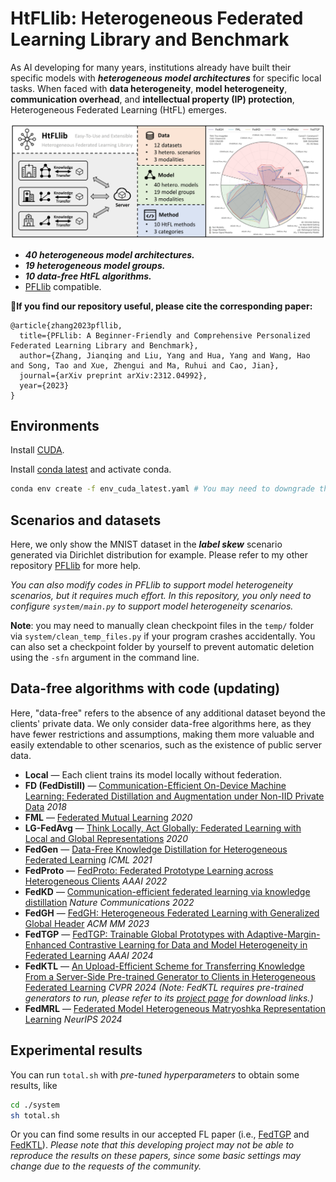 # HtFLlib: Heterogeneous Federated Learning Library and Benchmark

As AI developing for many years, institutions already have built their specific models with ***heterogeneous model architectures*** for specific local tasks. When faced with **data heterogeneity**, **model heterogeneity**, **communication overhead**, and **intellectual property (IP) protection**, Heterogeneous Federated Learning (HtFL) emerges. 

![](./benchmark.png)

- ***40 heterogeneous model architectures.***
- ***19 heterogeneous model groups.***
- ***10 data-free HtFL algorithms.***
- [PFLlib](https://github.com/TsingZ0/PFLlib) compatible.

🎯**If you find our repository useful, please cite the corresponding paper:**

```
@article{zhang2023pfllib,
  title={PFLlib: A Beginner-Friendly and Comprehensive Personalized Federated Learning Library and Benchmark},
  author={Zhang, Jianqing and Liu, Yang and Hua, Yang and Wang, Hao and Song, Tao and Xue, Zhengui and Ma, Ruhui and Cao, Jian},
  journal={arXiv preprint arXiv:2312.04992},
  year={2023}
}
```

## Environments
Install [CUDA](https://docs.nvidia.com/cuda/cuda-toolkit-release-notes/index.html). 

Install [conda latest](https://repo.anaconda.com/miniconda/Miniconda3-latest-Linux-x86_64.sh) and activate conda. 

```bash
conda env create -f env_cuda_latest.yaml # You may need to downgrade the torch using pip to match the CUDA version
```

## Scenarios and datasets

Here, we only show the MNIST dataset in the ***label skew*** scenario generated via Dirichlet distribution for example. Please refer to my other repository [PFLlib](https://github.com/TsingZ0/PFLlib) for more help. 

*You can also modify codes in PFLlib to support model heterogeneity scenarios, but it requires much effort. In this repository, you only need to configure `system/main.py` to support model heterogeneity scenarios.*

**Note**: you may need to manually clean checkpoint files in the `temp/` folder via `system/clean_temp_files.py` if your program crashes accidentally. You can also set a checkpoint folder by yourself to prevent automatic deletion using the `-sfn` argument in the command line. 

## Data-free algorithms with code (updating)
Here, "data-free" refers to the absence of any additional dataset beyond the clients' private data. We only consider data-free algorithms here, as they have fewer restrictions and assumptions, making them more valuable and easily extendable to other scenarios, such as the existence of public server data. 

- **Local** — Each client trains its model locally without federation.
- **FD (FedDistill)** — [Communication-Efficient On-Device Machine Learning: Federated Distillation and Augmentation under Non-IID Private Data](https://arxiv.org/pdf/1811.11479.pdf) *2018*
- **FML** — [Federated Mutual Learning](https://arxiv.org/abs/2006.16765) *2020*
- **LG-FedAvg** — [Think Locally, Act Globally: Federated Learning with Local and Global Representations](https://arxiv.org/abs/2001.01523) *2020*
- **FedGen** — [Data-Free Knowledge Distillation for Heterogeneous Federated Learning](http://proceedings.mlr.press/v139/zhu21b.html) *ICML 2021*
- **FedProto** — [FedProto: Federated Prototype Learning across Heterogeneous Clients](https://ojs.aaai.org/index.php/AAAI/article/view/20819) *AAAI 2022* 
- **FedKD** — [Communication-efficient federated learning via knowledge distillation](https://www.nature.com/articles/s41467-022-29763-x) *Nature Communications 2022*
- **FedGH** — [FedGH: Heterogeneous Federated Learning with Generalized Global Header](https://dl.acm.org/doi/10.1145/3581783.3611781) *ACM MM 2023*
- **FedTGP** — [FedTGP: Trainable Global Prototypes with Adaptive-Margin-Enhanced Contrastive Learning for Data and Model Heterogeneity in Federated Learning](https://arxiv.org/abs/2401.03230) *AAAI 2024*
- **FedKTL** — [An Upload-Efficient Scheme for Transferring Knowledge From a Server-Side Pre-trained Generator to Clients in Heterogeneous Federated Learning](https://arxiv.org/abs/2403.15760) *CVPR 2024* *(Note: FedKTL requires pre-trained generators to run, please refer to its [project page](https://github.com/TsingZ0/FedKTL) for download links.)*
- **FedMRL** — [Federated Model Heterogeneous Matryoshka Representation Learning](https://arxiv.org/abs/2406.00488) *NeurIPS 2024*

## Experimental results

You can run `total.sh` with *pre-tuned hyperparameters* to obtain some results, like
  ```bash
  cd ./system
  sh total.sh
  ```

Or you can find some results in our accepted FL paper (i.e., [FedTGP](https://github.com/TsingZ0/FedTGP) and [FedKTL](https://github.com/TsingZ0/FedKTL)). *Please note that this developing project may not be able to reproduce the results on these papers, since some basic settings may change due to the requests of the community.* 
